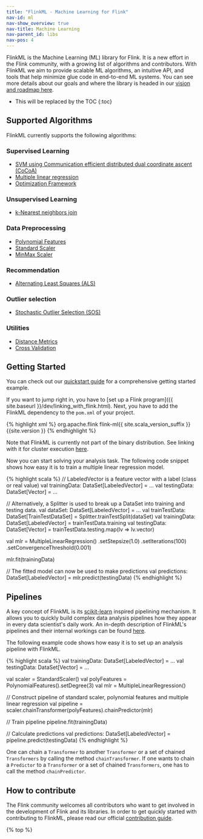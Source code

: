 ```yaml
---
title: "FlinkML - Machine Learning for Flink"
nav-id: ml
nav-show_overview: true
nav-title: Machine Learning
nav-parent_id: libs
nav-pos: 4
---
```

<!--
Licensed to the Apache Software Foundation (ASF) under one
or more contributor license agreements.  See the NOTICE file
distributed with this work for additional information
regarding copyright ownership.  The ASF licenses this file
to you under the Apache License, Version 2.0 (the
"License"); you may not use this file except in compliance
with the License.  You may obtain a copy of the License at

  http://www.apache.org/licenses/LICENSE-2.0

Unless required by applicable law or agreed to in writing,
software distributed under the License is distributed on an
"AS IS" BASIS, WITHOUT WARRANTIES OR CONDITIONS OF ANY
KIND, either express or implied.  See the License for the
specific language governing permissions and limitations
under the License.
-->

FlinkML is the Machine Learning (ML) library for Flink. It is a new effort in the Flink community, with a growing list of algorithms and contributors. With FlinkML we aim to provide scalable ML algorithms, an intuitive API, and tools that help minimize glue code in end-to-end ML systems. You can see more details about our goals and where the library is headed in our [vision and roadmap here](https://cwiki.apache.org/confluence/display/FLINK/FlinkML%3A+Vision+and+Roadmap).

* This will be replaced by the TOC {:toc}

## Supported Algorithms

FlinkML currently supports the following algorithms:

### Supervised Learning

* [SVM using Communication efficient distributed dual coordinate ascent (CoCoA)](svm.html)
* [Multiple linear regression](multiple_linear_regression.html)
* [Optimization Framework](optimization.html)

### Unsupervised Learning

* [k-Nearest neighbors join](knn.html)

### Data Preprocessing

* [Polynomial Features](polynomial_features.html)
* [Standard Scaler](standard_scaler.html)
* [MinMax Scaler](min_max_scaler.html)

### Recommendation

* [Alternating Least Squares (ALS)](als.html)

### Outlier selection

* [Stochastic Outlier Selection (SOS)](sos.html)

### Utilities

* [Distance Metrics](distance_metrics.html)
* [Cross Validation](cross_validation.html)

## Getting Started

You can check out our [quickstart guide](quickstart.html) for a comprehensive getting started example.

If you want to jump right in, you have to [set up a Flink program]({{ site.baseurl }}/dev/linking_with_flink.html). Next, you have to add the FlinkML dependency to the `pom.xml` of your project.

{% highlight xml %}
<dependency>
  <groupid>org.apache.flink</groupid>
  <artifactid>flink-ml{{ site.scala_version_suffix }}</artifactid>
  <version>{{site.version }}</version>
</dependency>
{% endhighlight %}

Note that FlinkML is currently not part of the binary distribution. See linking with it for cluster execution [here]({{site.baseurl}}/dev/linking.html).

Now you can start solving your analysis task. The following code snippet shows how easy it is to train a multiple linear regression model.

{% highlight scala %} // LabeledVector is a feature vector with a label (class or real value) val trainingData: DataSet[LabeledVector] = ... val testingData: DataSet[Vector] = ...

// Alternatively, a Splitter is used to break up a DataSet into training and testing data. val dataSet: DataSet[LabeledVector] = ... val trainTestData: DataSet[TrainTestDataSet] = Splitter.trainTestSplit(dataSet) val trainingData: DataSet[LabeledVector] = trainTestData.training val testingData: DataSet[Vector] = trainTestData.testing.map(lv => lv.vector)

val mlr = MultipleLinearRegression() .setStepsize(1.0) .setIterations(100) .setConvergenceThreshold(0.001)

mlr.fit(trainingData)

// The fitted model can now be used to make predictions val predictions: DataSet[LabeledVector] = mlr.predict(testingData) {% endhighlight %}

## Pipelines

A key concept of FlinkML is its [scikit-learn](http://scikit-learn.org) inspired pipelining mechanism. It allows you to quickly build complex data analysis pipelines how they appear in every data scientist's daily work. An in-depth description of FlinkML's pipelines and their internal workings can be found [here](pipelines.html).

The following example code shows how easy it is to set up an analysis pipeline with FlinkML.

{% highlight scala %} val trainingData: DataSet[LabeledVector] = ... val testingData: DataSet[Vector] = ...

val scaler = StandardScaler() val polyFeatures = PolynomialFeatures().setDegree(3) val mlr = MultipleLinearRegression()

// Construct pipeline of standard scaler, polynomial features and multiple linear regression val pipeline = scaler.chainTransformer(polyFeatures).chainPredictor(mlr)

// Train pipeline pipeline.fit(trainingData)

// Calculate predictions val predictions: DataSet[LabeledVector] = pipeline.predict(testingData) {% endhighlight %}

One can chain a `Transformer` to another `Transformer` or a set of chained `Transformers` by calling the method `chainTransformer`. If one wants to chain a `Predictor` to a `Transformer` or a set of chained `Transformers`, one has to call the method `chainPredictor`.

## How to contribute

The Flink community welcomes all contributors who want to get involved in the development of Flink and its libraries. In order to get quickly started with contributing to FlinkML, please read our official [contribution guide]({{site.baseurl}}/dev/libs/ml/contribution_guide.html).

{% top %}